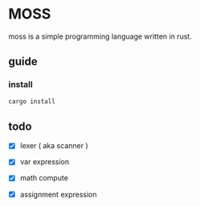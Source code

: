 # MOSS

moss is a simple programming language written in rust.

## guide

### install

```bash
cargo install
```

## todo

- [x] lexer ( aka scanner )
- [x] var expression
- [x] math compute
- [x] assignment expression

